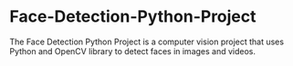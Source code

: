 # Face-Detection-Python-Project
The Face Detection Python Project is a computer vision project that uses Python and OpenCV library to detect faces in images and videos.
